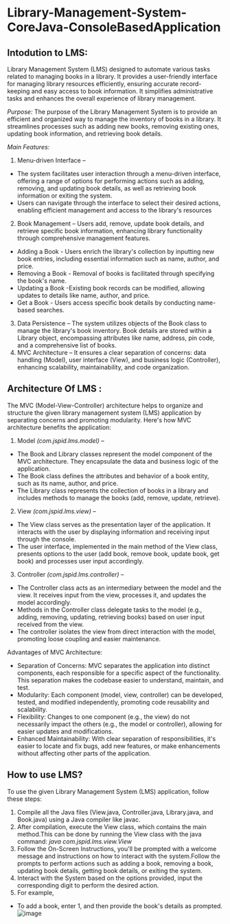 # Library-Management-System-CoreJava-ConsoleBasedApplication

## Intodution to LMS:
Library Management System (LMS) designed to automate various tasks related to managing books in a library. It provides a user-friendly interface for managing library resources efficiently, ensuring accurate record-keeping and easy access to book information. It simplifies administrative tasks and enhances the overall experience of library management.

*Purpose:*  The purpose of the Library Management System is to provide an efficient and organized way to manage the inventory of books in a library. It streamlines processes such as adding new books, removing existing ones, updating book information, and retrieving book details.

*Main Features:*
1)	Menu-driven Interface –
- The system facilitates user interaction through a menu-driven interface, offering a range of options for performing actions such as adding, removing, and updating book details, as well as retrieving book information or exiting the system. 
- Users can navigate through the interface to select their desired actions, enabling efficient management and access to the library's resources
2)	Book Management –
Users add, remove, update book details, and retrieve specific book information, enhancing library functionality through comprehensive management features.
- Adding a Book - Users enrich the library's collection by inputting new book entries, including essential information such as name, author, and price. 
- Removing a Book - Removal of books is facilitated through specifying the book's name. 
- Updating a Book -Existing book records can be modified, allowing updates to details like name, author, and price.
- Get a Book - Users access specific book details by conducting name-based searches.
3)	Data Persistence –
The system utilizes objects of the Book class to manage the library's book inventory. Book details are stored within a Library object, encompassing attributes like name, address, pin code, and a comprehensive list of books.
4)	MVC Architecture –
It ensures a clear separation of concerns: data handling (Model), user interface (View), and business logic (Controller), enhancing scalability, maintainability, and code organization.

## __Architecture Of LMS :__

The MVC (Model-View-Controller) architecture helps to organize and structure the given library management system (LMS) application by separating concerns and promoting modularity. Here's how MVC architecture benefits the application:
1)	Model *(com.jspid.lms.model)* –
- The Book and Library classes represent the model component of the MVC architecture. They encapsulate the data and business logic of the application.
- The Book class defines the attributes and behavior of a book entity, such as its name, author, and price.
- The Library class represents the collection of books in a library and includes methods to manage the books (add, remove, update, retrieve).
2)	View *(com.jspid.lms.view)* –
- The View class serves as the presentation layer of the application. It interacts with the user by displaying information and receiving input through the console.
- The user interface, implemented in the main method of the View class, presents options to the user (add book, remove book, update book, get book) and processes user input accordingly.
3)	Controller *(com.jspid.lms.controller)* –
- The Controller class acts as an intermediary between the model and the view. It receives input from the view, processes it, and updates the model accordingly.
- Methods in the Controller class delegate tasks to the model (e.g., adding, removing, updating, retrieving books) based on user input received from the view.
- The controller isolates the view from direct interaction with the model, promoting loose coupling and easier maintenance.

Advantages of MVC Architecture:
-	Separation of Concerns: MVC separates the application into distinct components, each responsible for a specific aspect of the functionality. This separation makes the codebase easier to understand, maintain, and test.
-	Modularity: Each component (model, view, controller) can be developed, tested, and modified independently, promoting code reusability and scalability.
-	Flexibility: Changes to one component (e.g., the view) do not necessarily impact the others (e.g., the model or controller), allowing for easier updates and modifications.
-	Enhanced Maintainability: With clear separation of responsibilities, it's easier to locate and fix bugs, add new features, or make enhancements without affecting other parts of the application.

## How to use LMS? 
To use the given Library Management System (LMS) application, follow these steps:
1)	Compile all the Java files (View.java, Controller.java, Library.java, and Book.java) using a Java compiler like javac.
2)	After compilation, execute the View class, which contains the main method.This can be done by running the View class with the java command: 
*java com.jspid.lms.view.View*
3)	Follow the On-Screen Instructions, you'll be prompted with a welcome message and instructions on how to interact with the system.Follow the prompts to perform actions such as adding a book, removing a book, updating book details, getting book details, or exiting the system.
4)	Interact with the System based on the options provided, input the corresponding digit to perform the desired action.
5)	For example,
   - To add a book, enter 1, and then provide the book's details as prompted.
  	![image](https://github.com/imszainab/Library-Management-System-CoreJava-ConsoleBasedApplication/assets/60963530/5ebb52ac-c68a-41de-bf99-5d2661295103)

